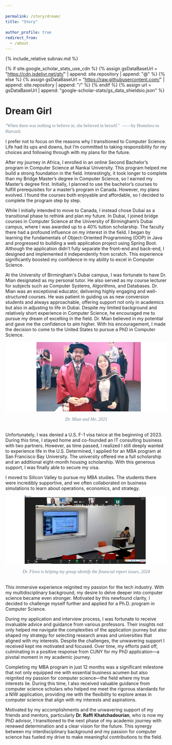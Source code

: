 ```yaml
---

permalink: /story/dream/
title: "Story"

author_profile: true
redirect_from: 
  - /about
---
```

{% include_relative subnav.md %}

{% if site.google_scholar_stats_use_cdn %}
{% assign gsDataBaseUrl = "https://cdn.jsdelivr.net/gh/" | append: site.repository | append: "@" %}
{% else %}
{% assign gsDataBaseUrl = "https://raw.githubusercontent.com/" | append: site.repository | append: "/" %}
{% endif %}
{% assign url = gsDataBaseUrl | append: "google-scholar-stats/gs_data_shieldsio.json" %}

<span class='anchor' id='about-me'></span>



# Dream Girl

<span style="font-family: Century Schoolbook;color:rgb(112,128,144);">"When there was nothing to believe in, she believed in herself."  ——by Homeless to Harvard.</span>

I prefer not to focus on the reasons why I transitioned to Computer Science. Life had its ups and downs, but I’m committed to taking responsibility for my choices and following through with my plans for the future.

After my journey in Africa, I enrolled in an online Second Bachelor’s program in Computer Science at Nankai University. This program helped me build a strong foundation in the field. Interestingly, it took longer to complete than my Bridge Master’s degree in Computer Science, so I earned my Master’s degree first. Initially, I planned to use the bachelor’s courses to fulfill prerequisites for a master’s program in Canada. However, my plans evolved. I found the courses both enjoyable and affordable, so I decided to complete the program step by step.

While I initially intended to move to Canada, I instead chose Dubai as a transitional phase to rethink and plan my future. In Dubai, I joined bridge courses in Computer Science at the University of Birmingham’s Dubai campus, where I was awarded up to a 40% tuition scholarship. The faculty there had a profound influence on my interest in the field. I began by learning the fundamentals of Object-Oriented Programming (OOP) in Java and progressed to building a web application project using Spring Boot. Although the application didn’t fully separate the front-end and back-end, I designed and implemented it independently from scratch. This experience significantly boosted my confidence in my ability to excel in Computer Science.

At the University of Birmingham's Dubai campus, I was fortunate to have Dr. Mian designated as my personal tutor. He also served as my course lecturer for subjects such as Computer Systems, Algorithms, and Databases. Dr. Mian was an exceptional educator, delivering highly engaging and well-structured courses. He was patient in guiding us as new conversion students and always approachable, offering support not only in academics but also in adjusting to life in Dubai. Despite my limited background and relatively short experience in Computer Science, he encouraged me to pursue my dream of excelling in the field. Dr. Mian believed in my potential and gave me the confidence to aim higher. With his encouragement, I made the decision to come to the United States to pursue a PhD in Computer Science.

![image-20241115193241131](assets/mian.png)

<div style="text-align: center; font-family: 'Century Schoolbook'; color: rgb(112, 128, 144);">     <i>Dr. Mian and Me, 2021</i> </div>

<br>Unfortunately, I was denied a U.S. F-1 visa twice at the beginning of 2023. During this time, I stayed home and co-founded an IT consulting business with two partners. However, as time passed, I realized I still deeply wanted to experience life in the U.S. Determined, I applied for an MBA program at San Francisco Bay University. The university offered me a full scholarship and an additional eight-month housing scholarship. With this generous support, I was finally able to secure my visa.

I moved to Silicon Valley to pursue my MBA studies. The students there were incredibly supportive, and we often collaborated on business simulations to learn about operations, economics, and strategy. 

![image-20241115193241131](assets/mba.png)

<div style="text-align: center; font-family: 'Century Schoolbook'; color: rgb(112, 128, 144);">     <i>Dr. Flora is helping my group identify the financial report issues, 2024</i> </div>

<br>This immersive experience reignited my passion for the tech industry. With my multidisciplinary background, my desire to delve deeper into computer science became even stronger. Motivated by this newfound clarity, I decided to challenge myself further and applied for a Ph.D. program in Computer Science.

During my application and interview process, I was fortunate to receive invaluable advice and guidance from various professors. Their insights not only helped me navigate the complexities of the application journey but also shaped my strategy for selecting research areas and universities that aligned with my interests. Despite the challenges, the unwavering support I received kept me motivated and focused. Over time, my efforts paid off, culminating in a positive response from CUNY for my PhD application—a pivotal moment in my academic journey.

Completing my MBA program in just 12 months was a significant milestone that not only equipped me with essential business acumen but also reignited my passion for computer science—the field where my true interests lie. During this time, I also received valuable guidance from computer science scholars who helped me meet the rigorous standards for a NIW application, providing me with the flexibility to explore areas in computer science that align with my interests and aspirations.

Motivated by my accomplishments and the unwavering support of my friends and mentors, particularly **Dr. Raffi Khatchadourian**, who is now my PhD advisor, I transitioned to the next phase of my academic journey with renewed determination and a clear vision for the future. This synergy between my interdisciplinary background and my passion for computer science has fueled my drive to make meaningful contributions to the field.

 <br> <br> <br> <br> <br> <br> <br> <br> <br>
